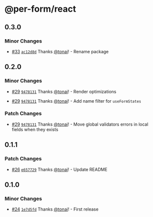 # @per-form/react

## 0.3.0

### Minor Changes

- [#33](https://github.com/tonai/@per-form/react/pull/33) [`ac12d8d`](https://github.com/tonai/@per-form/react/commit/ac12d8db64efca51784958037797bb1d6c5fbc6a) Thanks [@tonai](https://github.com/tonai)! - Rename package

## 0.2.0

### Minor Changes

- [#29](https://github.com/tonai/@per-form/react/pull/29) [`9478131`](https://github.com/tonai/@per-form/react/commit/9478131a334a77de21468b7af7132b29af27655f) Thanks [@tonai](https://github.com/tonai)! - Render optimizations

- [#29](https://github.com/tonai/@per-form/react/pull/29) [`9478131`](https://github.com/tonai/@per-form/react/commit/9478131a334a77de21468b7af7132b29af27655f) Thanks [@tonai](https://github.com/tonai)! - Add name filter for `useFormStates`

### Patch Changes

- [#29](https://github.com/tonai/@per-form/react/pull/29) [`9478131`](https://github.com/tonai/@per-form/react/commit/9478131a334a77de21468b7af7132b29af27655f) Thanks [@tonai](https://github.com/tonai)! - Move global validators errors in local fields when they exists

## 0.1.1

### Patch Changes

- [#26](https://github.com/tonai/@per-form/react/pull/26) [`e657729`](https://github.com/tonai/@per-form/react/commit/e65772935f959d4e3061f911c308560dbea7eda0) Thanks [@tonai](https://github.com/tonai)! - Update README

## 0.1.0

### Minor Changes

- [#24](https://github.com/tonai/@per-form/react/pull/24) [`1e7d5fd`](https://github.com/tonai/@per-form/react/commit/1e7d5fd7059fb45e4f996e530046321b4ce2df44) Thanks [@tonai](https://github.com/tonai)! - First release
